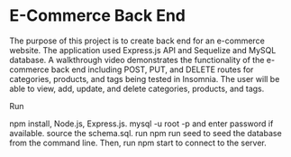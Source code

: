 # E-Commerce Back End
The purpose of this project is to create back end for an e-commerce website. The application used Express.js API and Sequelize and MySQL database. A walkthrough video  demonstrates the functionality of the e-commerce back end including POST, PUT, and DELETE routes for categories, products, and tags being tested in Insomnia. The user will be able to view, add, update, and delete categories, products, and tags.

Run

npm install, Node.js, Express.js. 
mysql -u root -p and enter password if available. 
source the schema.sql. 
run npm run seed to seed the database from the command line.
Then, run npm start to connect to the server.



